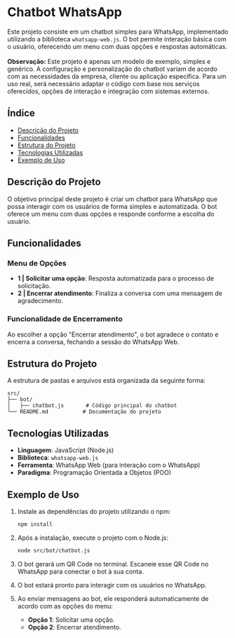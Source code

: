# Chatbot WhatsApp

Este projeto consiste em um chatbot simples para WhatsApp, implementado utilizando a biblioteca `whatsapp-web.js`. O bot permite interação básica com o usuário, oferecendo um menu com duas opções e respostas automáticas.
<br> <br>
**Observação:** Este projeto é apenas um modelo de exemplo, simples e genérico. A configuração e personalização do chatbot variam de acordo com as necessidades da empresa, cliente ou aplicação específica. Para um uso real, será necessário adaptar o código com base nos serviços oferecidos, opções de interação e integração com sistemas externos.

## Índice
- [Descrição do Projeto](#descrição-do-projeto)
- [Funcionalidades](#funcionalidades)
- [Estrutura do Projeto](#estrutura-do-projeto)
- [Tecnologias Utilizadas](#tecnologias-utilizadas)
- [Exemplo de Uso](#exemplo-de-uso)

## Descrição do Projeto
O objetivo principal deste projeto é criar um chatbot para WhatsApp que possa interagir com os usuários de forma simples e automatizada. O bot oferece um menu com duas opções e responde conforme a escolha do usuário.

## Funcionalidades
### Menu de Opções
- **1 | Solicitar uma opção**: Resposta automatizada para o processo de solicitação.
- **2 | Encerrar atendimento**: Finaliza a conversa com uma mensagem de agradecimento.

### Funcionalidade de Encerramento
Ao escolher a opção "Encerrar atendimento", o bot agradece o contato e encerra a conversa, fechando a sessão do WhatsApp Web.

## Estrutura do Projeto
A estrutura de pastas e arquivos está organizada da seguinte forma:

```
src/
├── bot/
│   ├── chatbot.js       # Código principal do chatbot
└── README.md           # Documentação do projeto
```

## Tecnologias Utilizadas
- **Linguagem**: JavaScript (Node.js)
- **Biblioteca**: `whatsapp-web.js`
- **Ferramenta**: WhatsApp Web (para interação com o WhatsApp)
- **Paradigma**: Programação Orientada a Objetos (POO)

## Exemplo de Uso

1. Instale as dependências do projeto utilizando o npm:

   ```bash
   npm install
   ```

2. Após a instalação, execute o projeto com o Node.js:

   ```bash
   node src/bot/chatbot.js
   ```

3. O bot gerará um QR Code no terminal. Escaneie esse QR Code no WhatsApp para conectar o bot à sua conta.
4. O bot estará pronto para interagir com os usuários no WhatsApp.
5. Ao enviar mensagens ao bot, ele responderá automaticamente de acordo com as opções do menu:
   - **Opção 1**: Solicitar uma opção.
   - **Opção 2**: Encerrar atendimento.
